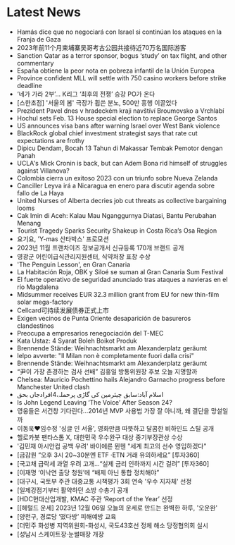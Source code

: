 # Latest News
-  Hamás dice que no negociará con Israel si continúan los ataques en la Franja de Gaza
-  2023年前11个月柬埔寨吴哥考古公园共接待近70万名国际游客
-  Sanction Qatar as a terror sponsor, bogus ‘study’ on tax flight, and other commentary
-  España obtiene la peor nota en pobreza infantil de la Unión Europea
-  Province confident MLL will settle with 750 casino workers before strike deadline
-  ‘네가 가라 2부’... K리그 ‘최후의 전쟁’ 승강 PO가 온다
-  [스한초점] '서울의 봄' 극장가 휩쓴 분노, 500만 흥행 이끌었다
-  Prezident Pavel dnes v hradeckém kraji navštíví Broumovsko a Vrchlabí
-  Hochul sets Feb. 13 House special election to replace George Santos
-  US announces visa bans after warning Israel over West Bank violence
-  BlackRock global chief investment strategist says that rate cut expectations are frothy
-  Dipicu Dendam, Bocah 13 Tahun di Makassar Tembak Pemotor dengan Panah
-  UCLA's Mick Cronin is back, but can Adem Bona rid himself of struggles against Villanova?
-  Colombia cierra un exitoso 2023 con un triunfo sobre Nueva Zelanda
-  Canciller Leyva irá a Nicaragua en enero para discutir agenda sobre fallo de La Haya
-  United Nurses of Alberta decries job cut threats as collective bargaining looms
-  Cak Imin di Aceh: Kalau Mau Nganggurnya Diatasi, Bantu Perubahan Menang
-  Tourist Tragedy Sparks Security Shakeup in Costa Rica’s Osa Region
-  요기요, 'Y-mas 산타박스' 프로모션
-  2023년 11월 프랜차이즈 정보공개서 신규등록 170개 브랜드 공개
-  영광군 어린이급식관리지원센터, 식약처장 표창 수상
-  'The Penguin Lesson', en Gran Canaria
-  La Habitación Roja, OBK y Siloé se suman al Gran Canaria Sum Festival
-  El fuerte operativo de seguridad anunciado tras ataques a navieras en el río Magdalena
-  Midsummer receives EUR 32.3 million grant from EU for new thin-film solar mega-factory
-  Cellcard可持续发展债券正式上市
-  Exigen vecinos de Punta Oriente desaparición de basureros clandestinos
-  Preocupa a empresarios renegociación del T-MEC
-  Kata Ustaz: 4 Syarat Boleh Boikot Produk
-  Brennende Stände: Weihnachtsmarkt am Alexanderplatz geräumt
-  Ielpo avverte: "Il Milan non è completamente fuori dalla crisi"
-  Brennende Stände: Weihnachtsmarkt am Alexanderplatz geräumt
-  “尹이 가장 존경하는 검사 선배” 김홍일 방통위원장 후보 오늘 지명할까
-  Chelsea: Mauricio Pochettino hails Alejandro Garnacho progress before Manchester United clash
-  اسلام آباد:سابق چیئرمین کی گاڑی پرحملہ،4افرادجاں بحق
-  Is John Legend Leaving ‘The Voice’ After Season 24?
-  영웅들은 서건창 기다린다…2014년 MVP 사용법 가장 잘 아니까, 왜 결단을 망설일까
-  이동욱♥임수정 '싱글 인 서울', 영화만큼 따뜻하고 달콤한 비하인드 스틸 공개
-  헬로카봇 팬타스톰 X, 대한민국 우수완구 대상 중기부장관상 수상
-  '김민재 아시안컵 공백 우려' 바이에른 뮌헨 "세계 최고의 선수 영입하겠다"
-  [금감원 “오후 3시 20~30분엔 ETF ·ETN 거래 유의하세요” [투자360]
-  [국고채 급락세 과열 우려 고개…“실제 금리 인하까지 시간 걸려” [투자360]
-  [이재명 ‘이낙연 출당 청원’에 “배제 아닌 통합 정치해야”
-  [대구시, 국토부 주관 대중교통 시책평가 3회 연속 '우수 지자체' 선정
-  [일제강점기부터 활약하던 소방 수총기 공개
-  [HDC현대산업개발, KMAC 주관 ‘Report of the Year’ 선정
-  [[헤럴드 운세] 2023년 12월 06일 오늘의 운세로 만드는 완벽한 하루, '오운완'
-  [양천구, 경로당 ‘떴다방’ 피해예방 교육
-  [더민주 화성병 지역위원회-화성시, 국도43호선 정체 해소 당정협의회 실시
-  [성남시 스케이트장·눈썰매장 개장
